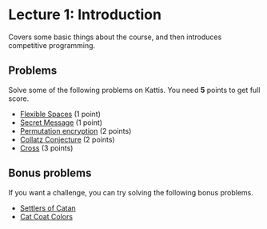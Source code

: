 # Lecture 1: Introduction
Covers some basic things about the course, and then introduces competitive programming.

<h2>Problems</h2>
Solve some of the following problems on Kattis. You need <b>5</b> points to get full score.
<ul>
    <li><a href="https://open.kattis.com/problems/flexible">Flexible Spaces</a> (1 point)</li>
    <li><a href="https://open.kattis.com/problems/secretmessage">Secret Message</a> (1 point)</li>
    <li><a href="https://open.kattis.com/problems/permutationencryption">Permutation encryption</a> (2 points)</li>
    <li><a href="https://open.kattis.com/problems/collatz">Collatz Conjecture</a> (2 points)</li>
    <li><a href="https://open.kattis.com/problems/cross">Cross</a> (3 points)</li>
</ul>
<h2>Bonus problems</h2>
If you want a challenge, you can try solving the following bonus problems.
<ul>
    <li><a href="https://open.kattis.com/problems/settlers2">Settlers of Catan</a></li>
    <li><a href="https://open.kattis.com/problems/catcoat">Cat Coat Colors</a></li>
</ul>
